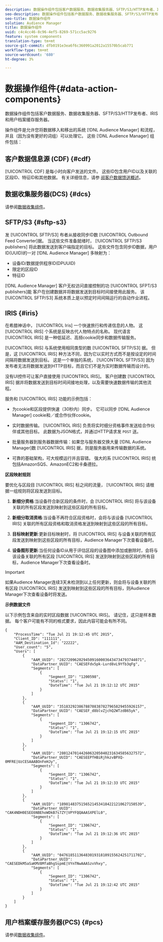 ```yaml
---
description: 数据操作组件包括客户数据服务、数据收集服务器、SFTP/S3/HTTP发布者、IRIS和用户档案缓存服务器。
seo-description: 数据操作组件包括客户数据服务、数据收集服务器、SFTP/S3/HTTP发布者、IRIS和用户档案缓存服务器。
seo-title: 数据操作组件
solution: Audience Manager
title: 数据操作组件
uuid: c4c4cc46-8c96-4ef5-8269-571cc5ac9276
feature: system components
translation-type: tm+mt
source-git-commit: dfb0191e3ea6f6c360991a2012a15570b5cab771
workflow-type: tm+mt
source-wordcount: '680'
ht-degree: 3%

---
```



# 数据操作组件{#data-action-components}

数据操作组件包括客户数据服务、数据收集服务器、SFTP/S3/HTTP发布者、IRIS和用户档案缓存服务器。

<!-- 

c_compact.xml

 -->

操作组件是允许您将数据移入和移出的系统 [!DNL Audience Manager] 和流程，并且（因为没有更好的词组）可以处理它。 这些 [!DNL Audience Manager] 组件包括：

## 客户数据信息源 (CDF) {#cdf}

[!UICONTROL CDF] 是每小时向客户发送的文件。 这些ID包含用户ID以及关联的区段ID、特征ID和其他数据。 有关详细信息，请参 [阅客户数据馈送概述](../../features/cdf-files.md)。

## 数据收集服务器(DCS) {#dcs}

请参阅[数据收集组件](../../reference/system-components/components-data-collection.md)。

## SFTP/S3 {#sftp-s3}

发 [!UICONTROL SFTP/S3] 布者从接收同步ID数 [!UICONTROL Outbound Feed Converter]据。 当这些文件准备就绪时， [!UICONTROL SFTP/S3 publishers] 将此数据发送到客户端指定的目标。 这些文件包含同步ID数据，用户ID(UUID)的一对 [!DNL Audience Manager] 多映射为：

* 设备ID/数据提供程序ID(DPUUID)
* 限定的区段ID
* 特征ID

[!DNL Audience Manager] 客户无权访问直接控制的功 [!UICONTROL SFPT/S3 publishers]能 客户在创建数据并将数据发送到目标时间接使用此服务。 该 [!UICONTROL SFTP/S3] 系统本质上是以预定时间间隔运行的自动作业进程。

## IRIS {#iris}

在希腊神话中， [!UICONTROL Iris] 一个快速旅行和传递信息的人物。 这 [!UICONTROL IRIS] 个系统是反映古代人物特点的名称。 现代语言 [!UICONTROL IRIS] 是一种低延迟、高频cookie同步和数据传输服务。

[!UICONTROL IRIS] 与系统使用相同类型的数 [!UICONTROL SFTP/S3] 据。 但是，这 [!UICONTROL IRIS] 种方法不同，因为它以实时方式而不是按设定的时间间隔将数据发送到目标。 这是一个单独的系统， [!UICONTROL SFTP/S3] 因为发布者无法将数据发送到HTTP目标，而且它们不是为实时数据传输而设计的。

没有UI控件可让客户直接使用 [!UICONTROL IRIS]。 客户创建数 [!UICONTROL IRIS] 据并将数据发送到目标时间间接地处理，以及需要快速数据传输的其他流程。

服务和 [!UICONTROL IRIS] 功能的示例包括：

* 为cookie和区段提供快速（30秒内）同步。 它可以同步 [!DNL Audience Manager] cookie和／或合作伙伴cookie。
* 实时数据传输。 [!UICONTROL IRIS] 负责将实时细分资格事件发送给合作伙伴或其他目标。 此数据为JSON格式，并通过HTTP请求发 `POST` 送。

* 批量服务器到服务器数据传输：如果您与服务器交换大量 [!DNL Audience Manager]数 [!UICONTROL IRIS] 据，则是服务器用来传输数据的系统。

* 可靠的基础架构，可大规模运行并且容错。 强大的系 [!UICONTROL IRIS] 统包括AmazonSQS、AmazonEC2和卡桑德拉。

**区段映射规则**

要优化与区段目 [!UICONTROL IRIS] 标之间的流量， [!UICONTROL IRIS] 请根据一组规则将区段发送到目标。

1. **新细分资格**:当设备符合新区段的条件时，会 [!UICONTROL IRIS] 将与该设备关联的所有区段发送到映射到这些区段的所有目标。

1. **新细分取消资格**:当设备不再符合区段资格时，会将与该设备 [!UICONTROL IRIS] 关联的所有区段资格和取消资格发送到映射到这些区段的所有目标。

1. **目标映射更新**:更新目标映射时，将 [!UICONTROL IRIS] 与设备关联的所有区段发送到映射到这些区段的所有目标，Audience Manager下次查看设备时。

1. **设备图形更新**:当任何设备ID从用于评估区段的设备图中添加或删除时，会将与该设备关联的所有区段 [!UICONTROL IRIS] 发送到映射到这些区段的所有目标，Audience Manager下次查看设备时。

>[!IMPORTANT]
>
>如果Audience Manager连续3天未检测到以上任何更新，则会将与设备关联的所有区段 [!UICONTROL IRIS] 发送到映射到这些区段的所有目标，则Audience Manager下次查看设备时将发送。

**示例数据文件**

以下示例包含来自的实时区段数据 [!UICONTROL IRIS]。 请记住，这只是样本数据。 每个客户可能有不同的格式要求，因此内容可能会有所不同。

```
{
    "ProcessTime": "Tue Jul 21 19:12:45 UTC 2015",
    "Client_ID": "111111",
    "AAM_Destination_Id": "22222",
    "User_count": "5",
    "Users": [
        {
            "AAM_UUID": "28272096202945091600036434734793744071",
            "DataPartner_UUID": "CAESEFdv5pk-Lurd8vL9Yfb3qFg",
            "Segments": [
                {
                    "Segment_ID": "1200598",
                    "Status": "1",
                    "DateTime": "Tue Jul 21 19:12:12 UTC 2015"
                }
            ]
        },
        {
            "AAM_UUID": "35183292386788708387827965829455926157",
            "DataPartner_UUID": "CAESEF_d8blvZjchQ2WTzdB65yk",
            "Segments": [
                {
                    "Segment_ID": "1306742",
                    "Status": "1",
                    "DateTime": "Tue Jul 21 19:12:15 UTC 2015"
                }
            ]
        },
        {
            "AAM_UUID": "28012470144260632050402316345856327572",
            "DataPartner_UUID": "CAESEEPfHBiRjhkzvBPXQ-0MFRE|UzCESAAABOnFeHJy",
            "Segments": [
                {
                    "Segment_ID": "1306742",
                    "Status": "1",
                    "DateTime": "Tue Jul 21 19:12:33 UTC 2015"
                }
            ]
        },
        {
            "AAM_UUID": "18981483751565214534184221210627150539",
            "DataPartner_UUID": "CAK4NDH0ESEE6NBEhoWDkB7s7ZY|VPYFQQAAASXPElL0",
            "Segments": [
                {
                    "Segment_ID": "1306742",
                    "Status": "1",
                    "DateTime": "Tue Jul 21 19:12:36 UTC 2015"
                }
            ]
        },
        {
            "AAM_UUID": "04761851136483019318109155624251711702",
            "DataPartner_UUID": "CAESEDkM5aSaKMV8MfaBhgSspmE|VYnTNwAAASzvVhxy",
            "Segments": [
                {
                    "Segment_ID": "1306742",
                    "Status": "1",
                    "DateTime": "Tue Jul 21 19:12:42 UTC 2015"
                }
            ]
        }
    ]
}
```

## 用户档案缓存服务器(PCS) {#pcs}

请参阅[数据收集组件](../../reference/system-components/components-data-collection.md)。
